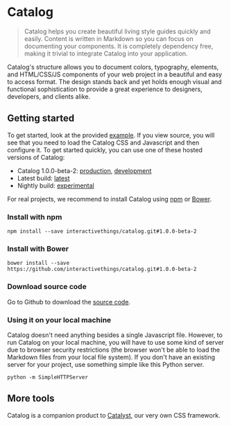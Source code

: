 # Catalog

> Catalog helps you create beautiful living style guides quickly and easily. Content is written in Markdown so you can focus on documenting your components. It is completely dependency free, making it trivial to integrate Catalog into your application.

Catalog's structure allows you to document colors, typography, elements, and HTML/CSS/JS components of your web project in a beautiful and easy to access format. The design stands back and yet holds enough visual and functional sophistication to provide a great experience to designers, developers, and clients alike.

## Getting started

To get started, look at the provided [example](#/example). If you view source, you will see that you need to load the Catalog CSS and Javascript and then configure it. To get started quickly, you can use one of these hosted versions of Catalog:

* Catalog 1.0.0-beta-2: [production](http://interactivethings.github.io/catalog/1.0.0-beta-2/catalog.min.js), [development](http://interactivethings.github.io/catalog/1.0.0-beta-2/catalog.js)
* Latest build: [latest](http://interactivethings.github.io/catalog/catalog.js)
* Nightly build: [experimental](http://interactivethings.github.io/catalog/nightly/catalog.js)

For real projects, we recommend to install Catalog using [npm](https://www.npmjs.org/) or [Bower](http://bower.io/).

### Install with npm

```specimen-code
npm install --save interactivethings/catalog.git#1.0.0-beta-2
```

### Install with Bower

```specimen-code
bower install --save https://github.com/interactivethings/catalog.git#1.0.0-beta-2
```

### Download source code

Go to Github to download the [source code](https://github.com/interactivethings/catalog/).

### Using it on your local machine

Catalog doesn't need anything besides a single Javascript file. However, to run Catalog on your local machine, you will have to use some kind of server due to browser security restrictions (the browser won't be able to load the Markdown files from your local file system). If you don't have an existing server for your project, use something simple like this Python server.

```specimen-code
python -m SimpleHTTPServer
```

## More tools

Catalog is a companion product to [Catalyst](http://interactivethings.github.io/catalyst/), our very own CSS framework.

